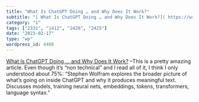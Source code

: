 ```yaml
---
title: "What Is ChatGPT Doing … and Why Does It Work?"
subtitle: "[ What Is ChatGPT Doing … and Why Does It Work?]( https://writings.stephenwolfram.com/2023/02/what-i..."
category: "1"
tags: ["2331", "1412", "2426", "2425"]
date: "2023-02-17"
type: "wp"
wordpress_id: 4400
---
```

[ What Is ChatGPT Doing … and Why Does It Work?]( https://writings.stephenwolfram.com/2023/02/what-is-chatgpt-doing-and-why-does-it-work/?utm_source=hackernewsletter&utm_medium=email&utm_term=fav) –This is a pretty amazing article. Even though it’s “non technical” and I read all of it, I think I only understood about 75%: “Stephen Wolfram explores the broader picture of what’s going on inside ChatGPT and why it produces meaningful text. Discusses models, training neural nets, embeddings, tokens, transformers, language syntax.”